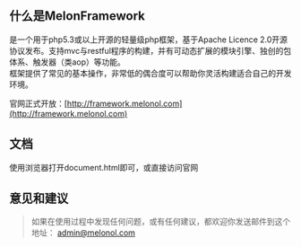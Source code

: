 什么是MelonFramework
-------------
是一个用于php5.3或以上开源的轻量级php框架，基于Apache Licence 2.0开源协议发布。支持mvc与restful程序的构建，并有可动态扩展的模块引擎、独创的包体系、触发器（类aop）等功能。<br />
框架提供了常见的基本操作，非常低的偶合度可以帮助你灵活构建适合自己的开发环境。<br />

官网正式开放：[http://framework.melonol.com](http://framework.melonol.com)

文档
-------------
使用浏览器打开document.html即可，或直接访问官网

意见和建议
-------------
>如果在使用过程中发现任何问题，或有任何建议，都欢迎你发送邮件到这个地址： admin@melonol.com